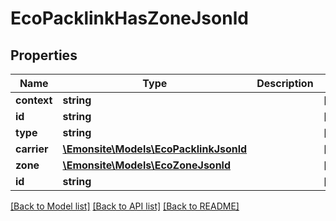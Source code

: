 # EcoPacklinkHasZoneJsonld

## Properties
Name | Type | Description | Notes
------------ | ------------- | ------------- | -------------
**context** | **string** |  | [optional] 
**id** | **string** |  | [optional] 
**type** | **string** |  | [optional] 
**carrier** | [**\Emonsite\Models\EcoPacklinkJsonld**](EcoPacklinkJsonld.md) |  | [optional] 
**zone** | [**\Emonsite\Models\EcoZoneJsonld**](EcoZoneJsonld.md) |  | [optional] 
**id** | **string** |  | [optional] 

[[Back to Model list]](../../README.md#documentation-for-models) [[Back to API list]](../../README.md#documentation-for-api-endpoints) [[Back to README]](../../README.md)

